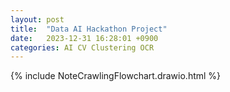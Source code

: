 ```yaml
---
layout: post
title:  "Data AI Hackathon Project"
date:   2023-12-31 16:28:01 +0900
categories: AI CV Clustering OCR
---
```





{% include NoteCrawlingFlowchart.drawio.html %}